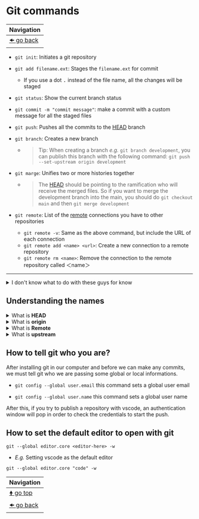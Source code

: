 # Git commands

| Navigation                 |
| -------------------------- |
| [🠜 go back](../readme.md) |

- `git init`: Initiates a git repository

- `git add filename.ext`: Stages the `filename.ext` for commit
  - If you use a dot <kbd>.</kbd> instead of the file name, all the changes will be staged

- `git status`: Show the current branch status

- `git commit -m "commit message"`: make a commit with a custom message for all the staged files

- `git push`: Pushes all the commits to the [HEAD](#head) branch

- `git branch`: Creates a new branch

  - > Tip: When creating a branch _e.g._ `git branch development`, you can publish this branch with the following command: `git push --set-upstream origin development`

- `git marge`: Unifies two or more histories together
  - > The [HEAD](#head) should be pointing to the ramification who will receive the merged files. So if you want to merge the development branch into the main, you should do `git checkout main` and then `git merge development`

- `git remote`: List of the [remote](#remote) connections you have to other repositories
  - `git remote -v`: Same as the above command, but include the URL of each connection
  - `git remote add <name> <url>`: Create a new connection to a remote repository
  - `git remote rm <name>`: Remove the connection to the remote repository called ＜name＞

---

<details>
<summary>I don't know what to do with these guys for know</summary>
`git remote -v`<br>
`git remote add`<br>
`git remote remove`
</details>

## Understanding the names

<details id="head">
<summary>What is <b>HEAD</b></summary>
You can think of the arrow in a git graph. The arrow will point to the current selected branch, thus HEAD means where we are in the project at the moment.
</details>

<details id="origin">
<summary>What is <b>origin</b></summary>
Origin is an alias for the remote repository that the project was originally cloned from.
</details>

<details id="remote">
<summary>What is <b>Remote</b></summary>
The git remote command lets you create, view, and delete connections to other repositories. Remote connections are more like bookmarks rather than direct links into other repositories. Instead of providing real-time access to another repository, they serve as convenient names that can be used to reference a not-so-convenient URL.
See more <a href="https://www.atlassian.com/git/tutorials/syncing" rel="noopener" target="_blank">in Bitbucket</a>.
</details>

<details id="upstream">
<summary>What is <b>upstream</b></summary>
Upstream refers to the original repo or a branch. For example, when you clone from Github, the remote Github repo is upstream for the cloned local copy.
</details>

## How to tell git who you are?

After installing git in our computer and before we can make any commits, we must tell git who we are passing some global or local informations.

- `git config --global user.email` this command sets a global user email

- `git config --global user.name` this command sets a global user name

After this, if you try to publish a repository with vscode, an authentication window will pop in order to check the credentials to start the push.

## How to set the default editor to open with git

```git
git --global editor.core <editor-here> -w
```

- _E.g._ Setting vscode as the default editor

```git
git --global editor.core "code" -w
```

| Navigation                 |
| -------------------------- |
| [🠝 go top](#git-commands) |
| [🠜 go back](../readme.md) |
